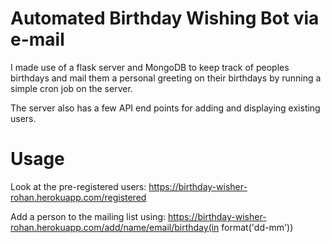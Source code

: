 # Automated Birthday Wishing Bot via e-mail
I made use of a flask server and MongoDB to keep track of peoples birthdays and mail them a personal greeting on their birthdays by running a simple cron job on the server. 

The server also has a few API end points for adding and displaying existing users.

# Usage
Look at the pre-registered users: https://birthday-wisher-rohan.herokuapp.com/registered

Add a person to the mailing list using: https://birthday-wisher-rohan.herokuapp.com/add/name/email/birthday(in format('dd-mm'))

